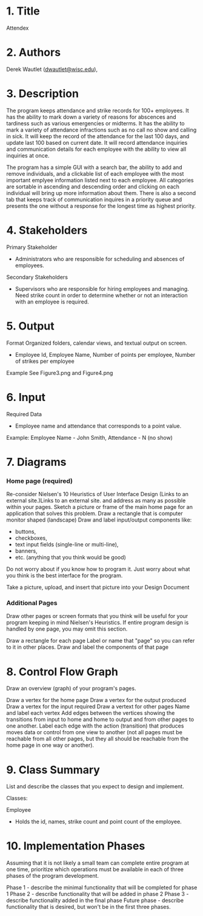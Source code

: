 # 1. Title
Attendex

# 2. Authors
Derek Wautlet (dwautlet@wisc.edu), 

# 3. Description
 The program keeps attendance and strike records for 100+ employees. It has the ability to mark down a variety of reasons for abscences and tardiness such as various emergencies or midterms. It has the ability to mark a variety of attendance infractions such as no call no show and calling in sick. It will keep the record of the attendance for the last 100 days, and update last 100 based on current date. It will record attendance inquiries and communication details for each employee with the ability to view all inquiries at once.
 
 The program has a simple GUI with a search bar, the ability to add and remove individuals, and a clickable list of each employee with the most important emplyee information listed next to each employee. All categories are sortable in ascending and descending order and clicking on each individual will bring up more information about them. There is also a second tab that keeps track of communication inquires in a priority queue and presents the one without a response for the longest time as highest priority.

# 4. Stakeholders
Primary Stakeholder
* Administrators who are responsible for scheduling and absences of employees.

Secondary Stakeholders
* Supervisors who are responsible for hiring employees and managing. Need strike count in order to determine whether or not an interaction with an employee is required.

# 5. Output
Format
Organized folders, calendar views, and textual output on screen.  
* Employee Id, Employee Name, Number of points per employee, Number of strikes per employee

Example
See Figure3.png and Figure4.png

# 6. Input
Required Data
* Employee name and attendance that corresponds to a point value.

Example: Employee Name - John Smith, Attendance - N (no show)


# 7. Diagrams
### Home page (required)
Re-consider Nielsen's 10 Heuristics of User Interface Design (Links to an external site.)Links to an external site. and address as many as possible within your pages.
Sketch a picture or frame of the main home page for an application that solves this problem. 
Draw a rectangle that is computer monitor shaped (landscape)
Draw and label input/output components like:
* buttons,
* checkboxes,
* text input fields (single-line or multi-line),
* banners,
* etc.  (anything that you think would be good)  

Do not worry about if you know how to program it.  Just worry about what you think is the best interface for the program.

Take a picture, upload, and insert that picture into your Design Document

### Additional Pages
Draw other pages or screen formats that you think will be useful for your program keeping in mind Nielsen's Heuristics.   If entire program design is handled by one page, you may omit this section.

Draw a rectangle for each page
Label or name that "page" so you can refer to it in other places.
Draw and label the components of that page

# 8. Control Flow Graph
Draw an overview (graph) of your program's pages.

Draw a vertex for the home page
Draw a vertex for the output produced
Draw a vertex for the input required
Draw a vertext for other pages
Name and label each vertex
Add edges between the vertices showing the transitions from input to home and home to output and from other pages to one another.
Label each edge with the action (transition) that produces moves data or control from one view to another (not all pages must be reachable from all other pages, but they all should be reachable from the home page in one way or another).

# 9. Class Summary
List and describe the classes that you expect to design and implement.

Classes:

Employee
* Holds the id, names, strike count and point count of the employee.

# 10. Implementation Phases
Assuming that it is not likely a small team can complete entire program at one time, prioritize which operations must be available in each of three phases of the program development.

Phase 1 - describe the minimal functionality that will be completed for phase 1
Phase 2 - describe functionality that will be added in phase 2
Phase 3 - describe functionality added in the final phase
Future phase - describe functionality that is desired, but won't be in the first three phases.
